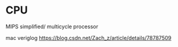 # CPU
MIPS simplified/ multicycle processor
  
mac veriglog https://blog.csdn.net/Zach_z/article/details/78787509
